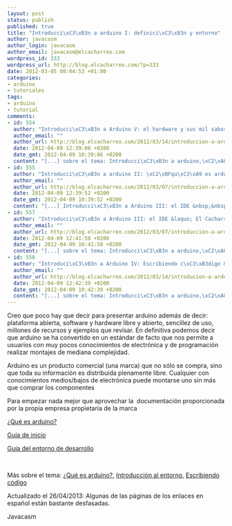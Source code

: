 ```yaml
--- 
layout: post
status: publish
published: true
title: "Introducci\xC3\xB3n a arduino I: definici\xC3\xB3n y entorno"
author: javacasm
author_login: javacasm
author_email: javacasm@elcacharreo.com
wordpress_id: 333
wordpress_url: http://blog.elcacharreo.com/?p=333
date: 2012-03-05 00:04:53 +01:00
categories: 
- arduino
- tutoriales
tags: 
- arduino
- tutorial
comments: 
- id: 554
  author: "Introducci\xC3\xB3n a Arduino V: el hardware y sus mil sabores &laquo; El Cacharreo.com"
  author_email: ""
  author_url: http://blog.elcacharreo.com/2012/03/14/introduccion-a-arduino-v-el-hardware-y-sus-mil-sabores/
  date: 2012-04-09 12:39:06 +0200
  date_gmt: 2012-04-09 10:39:06 +0200
  content: "[...] sobre el tema: Introducci\xC3\xB3n a arduino,\xC2\xA0\xC2\xBFQu\xC3\xA9 es arduino?, Introducci\xC3\xB3n al entorno, Escribiendo c\xC3\xB3digo     Delicious  marzo 14th, 2012 [...]"
- id: 555
  author: "Introducci\xC3\xB3n a arduino II: \xC2\xBFqu\xC3\xA9 es arduino? &laquo; El Cacharreo.com"
  author_email: ""
  author_url: http://blog.elcacharreo.com/2012/03/07/introduccion-a-arduino-ii-que-es-arduin/
  date: 2012-04-09 12:39:52 +0200
  date_gmt: 2012-04-09 10:39:52 +0200
  content: "[...] Introducci\xC3\xB3n a Arduino III: el IDE &nbsp;&nbsp; Introducci\xC3\xB3n a arduino I: definici\xC3\xB3n y entorno [...]"
- id: 557
  author: "Introducci\xC3\xB3n a Arduino III: el IDE &laquo; El Cacharreo.com"
  author_email: ""
  author_url: http://blog.elcacharreo.com/2012/03/07/introduccion-a-arduino-iii-el-ide/
  date: 2012-04-09 12:41:50 +0200
  date_gmt: 2012-04-09 10:41:50 +0200
  content: "[...] sobre el tema: Introducci\xC3\xB3n a arduino,\xC2\xA0\xC2\xBFQu\xC3\xA9 es arduino?, Introducci\xC3\xB3n al entorno, Escribiendo [...]"
- id: 558
  author: "Introduci\xC3\xB3n a Arduino IV: Escribiendo c\xC3\xB3digo &laquo; El Cacharreo.com"
  author_email: ""
  author_url: http://blog.elcacharreo.com/2012/03/14/introducion-a-arduino-iv-escribiendo-codigo/
  date: 2012-04-09 12:42:39 +0200
  date_gmt: 2012-04-09 10:42:39 +0200
  content: "[...] sobre el tema: Introducci\xC3\xB3n a arduino,\xC2\xA0\xC2\xBFQu\xC3\xA9 es arduino?, Introducci\xC3\xB3n al entorno, Escribiendo c\xC3\xB3digo Javacasm     Delicious  marzo [...]"
---
```

Creo que poco hay que decir para presentar arduino además de decir: plataforma abierta, software y hardware libre y abierto, sencillez de uso, millones de recursos y ejemplos que revisar. En definitiva podemos decir que arduino se ha convertido en un estándar de facto que nos permite a usuarios con muy pocos conocimientos de electrónica y de programación realizar montajes de mediana complejidad.

Arduino es un producto comercial (una marca) que no sólo se compra, sino que toda su información es distribuida plenamente libre. Cualquier con conocimientos medios/bajos de electrónica puede montarse uno sin más que comprar los componentes

Para empezar nada mejor que aprovechar la  documentación proporcionada por la propia empresa propietaria de la marca

<a href="http://arduino.cc/en/Guide/Introduction">¿Qué es arduino?</a>

<a href="http://arduino.cc/en/Guide/HomePage">Guía de inicio</a>

<a href="http://arduino.cc/en/Guide/Environment">Guía del entorno de desarrollo</a>

&nbsp;

Más sobre el tema: <a title="Introducción a arduino" href="http://blog.elcacharreo.com/2012/03/07/introduccion-a-arduino-ii-que-es-arduin/" target="_blank">¿Qué es arduino?</a>, <a href="http://blog.elcacharreo.com/2012/03/07/introduccion-a-arduino-iii-el-ide/" target="_blank">Introducción al entorno</a>, <a title="Escribiendo código" href="http://blog.elcacharreo.com/2012/03/14/introducion-a-arduino-iv-escribiendo-codigo/" target="_blank">Escribiendo código</a>

Actualizado el 26/04/2013: Algunas de las páginas de los enlaces en español están bastante desfasadas.

Javacasm
